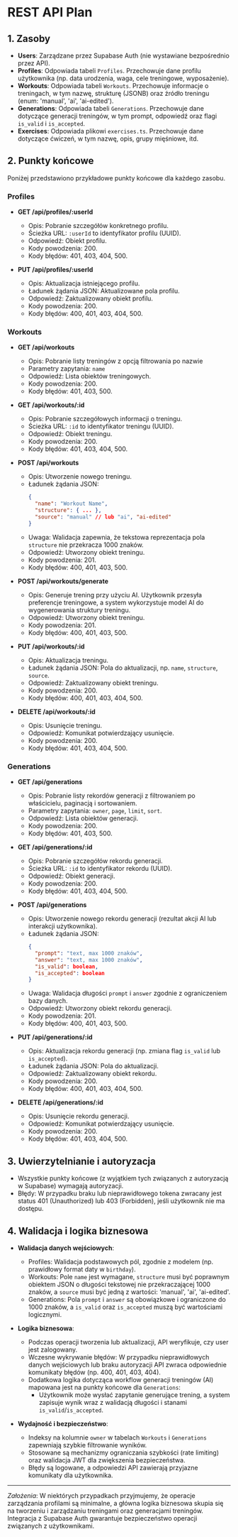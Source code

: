 # REST API Plan

## 1. Zasoby

- **Users**: Zarządzane przez Supabase Auth (nie wystawiane bezpośrednio przez API).
- **Profiles**: Odpowiada tabeli `Profiles`. Przechowuje dane profilu użytkownika (np. data urodzenia, waga, cele treningowe, wyposażenie).
- **Workouts**: Odpowiada tabeli `Workouts`. Przechowuje informacje o treningach, w tym nazwę, strukturę (JSONB) oraz źródło treningu (enum: 'manual', 'ai', 'ai-edited').
- **Generations**: Odpowiada tabeli `Generations`. Przechowuje dane dotyczące generacji treningów, w tym prompt, odpowiedź oraz flagi `is_valid` i `is_accepted`.
- **Exercises**: Odpowiada plikowi `exercises.ts`. Przechowuje dane dotyczące ćwiczeń, w tym nazwę, opis, grupy mięśniowe, itd.

## 2. Punkty końcowe

Poniżej przedstawiono przykładowe punkty końcowe dla każdego zasobu.

### Profiles

- **GET /api/profiles/:userId**

  - Opis: Pobranie szczegółów konkretnego profilu.
  - Ścieżka URL: `:userId` to identyfikator profilu (UUID).
  - Odpowiedź: Obiekt profilu.
  - Kody powodzenia: 200.
  - Kody błędów: 401, 403, 404, 500.

- **PUT /api/profiles/:userId**

  - Opis: Aktualizacja istniejącego profilu.
  - Ładunek żądania JSON: Aktualizowane pola profilu.
  - Odpowiedź: Zaktualizowany obiekt profilu.
  - Kody powodzenia: 200.
  - Kody błędów: 400, 401, 403, 404, 500.

### Workouts

- **GET /api/workouts**

  - Opis: Pobranie listy treningów z opcją filtrowania po nazwie
  - Parametry zapytania: `name`
  - Odpowiedź: Lista obiektów treningowych.
  - Kody powodzenia: 200.
  - Kody błędów: 401, 403, 500.

- **GET /api/workouts/:id**

  - Opis: Pobranie szczegółowych informacji o treningu.
  - Ścieżka URL: `:id` to identyfikator treningu (UUID).
  - Odpowiedź: Obiekt treningu.
  - Kody powodzenia: 200.
  - Kody błędów: 401, 403, 404, 500.

- **POST /api/workouts**

  - Opis: Utworzenie nowego treningu.
  - Ładunek żądania JSON:
    ```json
    {
      "name": "Workout Name",
      "structure": { ... },
      "source": "manual" // lub "ai", "ai-edited"
    }
    ```
  - Uwaga: Walidacja zapewnia, że tekstowa reprezentacja pola `structure` nie przekracza 1000 znaków.
  - Odpowiedź: Utworzony obiekt treningu.
  - Kody powodzenia: 201.
  - Kody błędów: 400, 401, 403, 500.

- **POST /api/workouts/generate**

  - Opis: Generuje trening przy użyciu AI. Użytkownik przesyła preferencje treningowe, a system wykorzystuje model AI do wygenerowania struktury treningu.
  - Odpowiedź: Utworzony obiekt treningu.
  - Kody powodzenia: 201.
  - Kody błędów: 400, 401, 403, 500.

- **PUT /api/workouts/:id**

  - Opis: Aktualizacja treningu.
  - Ładunek żądania JSON: Pola do aktualizacji, np. `name`, `structure`, `source`.
  - Odpowiedź: Zaktualizowany obiekt treningu.
  - Kody powodzenia: 200.
  - Kody błędów: 400, 401, 403, 404, 500.

- **DELETE /api/workouts/:id**

  - Opis: Usunięcie treningu.
  - Odpowiedź: Komunikat potwierdzający usunięcie.
  - Kody powodzenia: 200.
  - Kody błędów: 401, 403, 404, 500.

### Generations

- **GET /api/generations**

  - Opis: Pobranie listy rekordów generacji z filtrowaniem po właścicielu, paginacją i sortowaniem.
  - Parametry zapytania: `owner`, `page`, `limit`, `sort`.
  - Odpowiedź: Lista obiektów generacji.
  - Kody powodzenia: 200.
  - Kody błędów: 401, 403, 500.

- **GET /api/generations/:id**

  - Opis: Pobranie szczegółów rekordu generacji.
  - Ścieżka URL: `:id` to identyfikator rekordu (UUID).
  - Odpowiedź: Obiekt generacji.
  - Kody powodzenia: 200.
  - Kody błędów: 401, 403, 404, 500.

- **POST /api/generations**

  - Opis: Utworzenie nowego rekordu generacji (rezultat akcji AI lub interakcji użytkownika).
  - Ładunek żądania JSON:
    ```json
    {
      "prompt": "text, max 1000 znaków",
      "answer": "text, max 1000 znaków",
      "is_valid": boolean,
      "is_accepted": boolean
    }
    ```
  - Uwaga: Walidacja długości `prompt` i `answer` zgodnie z ograniczeniem bazy danych.
  - Odpowiedź: Utworzony obiekt rekordu generacji.
  - Kody powodzenia: 201.
  - Kody błędów: 400, 401, 403, 500.

- **PUT /api/generations/:id**

  - Opis: Aktualizacja rekordu generacji (np. zmiana flag `is_valid` lub `is_accepted`).
  - Ładunek żądania JSON: Pola do aktualizacji.
  - Odpowiedź: Zaktualizowany obiekt rekordu.
  - Kody powodzenia: 200.
  - Kody błędów: 400, 401, 403, 404, 500.

- **DELETE /api/generations/:id**
  - Opis: Usunięcie rekordu generacji.
  - Odpowiedź: Komunikat potwierdzający usunięcie.
  - Kody powodzenia: 200.
  - Kody błędów: 401, 403, 404, 500.

## 3. Uwierzytelnianie i autoryzacja

- Wszystkie punkty końcowe (z wyjątkiem tych związanych z autoryzacją w Supabase) wymagają autoryzacji.
- Błędy: W przypadku braku lub nieprawidłowego tokena zwracany jest status 401 (Unauthorized) lub 403 (Forbidden), jeśli użytkownik nie ma dostępu.

## 4. Walidacja i logika biznesowa

- **Walidacja danych wejściowych**:

  - Profiles: Walidacja podstawowych pól, zgodnie z modelem (np. prawidłowy format daty w `birthday`).
  - Workouts: Pole `name` jest wymagane, `structure` musi być poprawnym obiektem JSON o długości tekstowej nie przekraczającej 1000 znaków, a `source` musi być jedną z wartości: 'manual', 'ai', 'ai-edited'.
  - Generations: Pola `prompt` i `answer` są obowiązkowe i ograniczone do 1000 znaków, a `is_valid` oraz `is_accepted` muszą być wartościami logicznymi.

- **Logika biznesowa**:

  - Podczas operacji tworzenia lub aktualizacji, API weryfikuje, czy user jest zalogowany.
  - Wczesne wykrywanie błędów: W przypadku nieprawidłowych danych wejściowych lub braku autoryzacji API zwraca odpowiednie komunikaty błędów (np. 400, 401, 403, 404).
  - Dodatkowa logika dotycząca workflow generacji treningów (AI) mapowana jest na punkty końcowe dla `Generations`:
    - Użytkownik może wysłać zapytanie generujące trening, a system zapisuje wynik wraz z walidacją długości i stanami `is_valid`/`is_accepted`.

- **Wydajność i bezpieczeństwo**:
  - Indeksy na kolumnie `owner` w tabelach `Workouts` i `Generations` zapewniają szybkie filtrowanie wyników.
  - Stosowane są mechanizmy ograniczania szybkości (rate limiting) oraz walidacja JWT dla zwiększenia bezpieczeństwa.
  - Błędy są logowane, a odpowiedzi API zawierają przyjazne komunikaty dla użytkownika.

---

_Założenia_: W niektórych przypadkach przyjmujemy, że operacje zarządzania profilami są minimalne, a główna logika biznesowa skupia się na tworzeniu i zarządzaniu treningami oraz generacjami treningów. Integracja z Supabase Auth gwarantuje bezpieczeństwo operacji związanych z użytkownikami.

